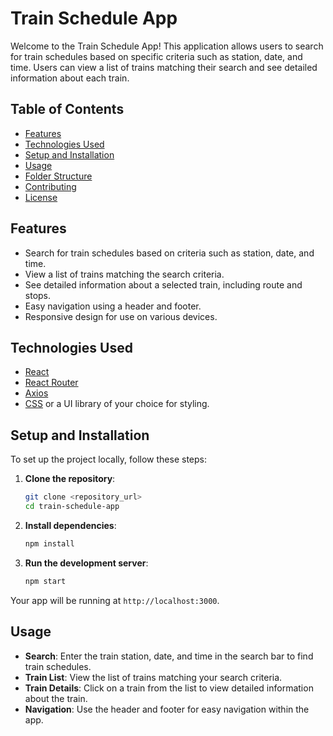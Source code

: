 # Train Schedule App

Welcome to the Train Schedule App! This application allows users to search for train schedules based on specific criteria such as station, date, and time. Users can view a list of trains matching their search and see detailed information about each train.

## Table of Contents

- [Features](#features)
- [Technologies Used](#technologies-used)
- [Setup and Installation](#setup-and-installation)
- [Usage](#usage)
- [Folder Structure](#folder-structure)
- [Contributing](#contributing)
- [License](#license)

## Features

- Search for train schedules based on criteria such as station, date, and time.
- View a list of trains matching the search criteria.
- See detailed information about a selected train, including route and stops.
- Easy navigation using a header and footer.
- Responsive design for use on various devices.

## Technologies Used

- [React](https://react.dev/)
- [React Router](https://reactrouter.com/)
- [Axios](https://axios-http.com/)
- [CSS](https://developer.mozilla.org/en-US/docs/Web/CSS) or a UI library of your choice for styling.

## Setup and Installation

To set up the project locally, follow these steps:

1. **Clone the repository**:
    ```bash
    git clone <repository_url>
    cd train-schedule-app
    ```

2. **Install dependencies**:
    ```bash
    npm install
    ```

3. **Run the development server**:
    ```bash
    npm start
    ```

Your app will be running at `http://localhost:3000`.

## Usage

- **Search**: Enter the train station, date, and time in the search bar to find train schedules.
- **Train List**: View the list of trains matching your search criteria.
- **Train Details**: Click on a train from the list to view detailed information about the train.
- **Navigation**: Use the header and footer for easy navigation within the app.



